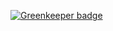 

[![Greenkeeper badge](https://badges.greenkeeper.io/ericorruption/freecodecamp-file-size-microservice.svg)](https://greenkeeper.io/)